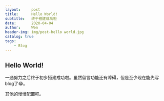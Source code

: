 ```yaml
---
layout:     post
title:      Hello World!
subtitle:   终于搭建成功啦
date:       2020-04-04
author:     Wen
header-img: img/post-hello world.jpg
catalog: true
tags:
    - Blog
---
```



## Hello World!

一通努力之后终于初步搭建成功啦。虽然留言功能还有障碍，但是至少现在能先写blog了:joy:。

其他的慢慢配置吧。
